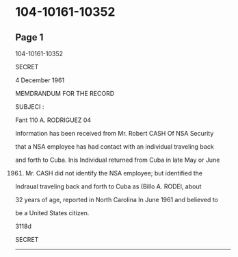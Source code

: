 # 104-10161-10352

## Page 1

104-10161-10352

SECRET

4 December 1961

MEMDRANDUM FOR THE RECORD

SUBJECI :

Fant 110 A. RODRIGUEZ 04

Information has been received from Mr. Robert CASH Of NSA Security

that a NSA employee has had contact with an individual traveling back

and forth to Cuba. Inis Individual returned from Cuba in late May or June

1961. Mr. CASH did not identify the NSA employee; but identified the

Indraual traveling back and forth to Cuba as (Billo A. RODEl, about

32 years of age, reported in North Carolina In June 1961 and believed to

be a United States citizen.

3118d

SECRET

---

